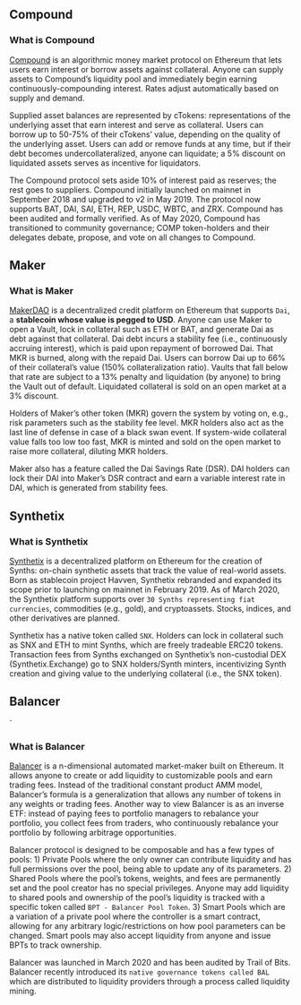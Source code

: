 ## Compound

### What is Compound

[Compound](www.compound.finance) is an algorithmic money market protocol on Ethereum that lets users earn interest or borrow assets against collateral. Anyone can supply assets to Compound’s liquidity pool and immediately begin earning continuously-compounding interest. Rates adjust automatically based on supply and demand.

Supplied asset balances are represented by cTokens: representations of the underlying asset that earn interest and serve as collateral. Users can borrow up to 50-75% of their cTokens’ value, depending on the quality of the underlying asset. Users can add or remove funds at any time, but if their debt becomes undercollateralized, anyone can liquidate; a 5% discount on liquidated assets serves as incentive for liquidators.

The Compound protocol sets aside 10% of interest paid as reserves; the rest goes to suppliers. Compound initially launched on mainnet in September 2018 and upgraded to v2 in May 2019. The protocol now supports BAT, DAI, SAI, ETH, REP, USDC, WBTC, and ZRX. Compound has been audited and formally verified. As of May 2020, Compound has transitioned to community governance; COMP token-holders and their delegates debate, propose, and vote on all changes to Compound.

## Maker

### What is Maker

[MakerDAO](www.makerdao.com) is a decentralized credit platform on Ethereum that supports `Dai`, a **stablecoin whose value is pegged to USD**. Anyone can use Maker to open a Vault, lock in collateral such as ETH or BAT, and generate Dai as debt against that collateral. Dai debt incurs a stability fee (i.e., continuously accruing interest), which is paid upon repayment of borrowed Dai. That MKR is burned, along with the repaid Dai. Users can borrow Dai up to 66% of their collateral’s value (150% collateralization ratio). Vaults that fall below that rate are subject to a 13% penalty and liquidation (by anyone) to bring the Vault out of default. Liquidated collateral is sold on an open market at a 3% discount.

Holders of Maker’s other token (MKR) govern the system by voting on, e.g., risk parameters such as the stability fee level. MKR holders also act as the last line of defense in case of a black swan event. If system-wide collateral value falls too low too fast, MKR is minted and sold on the open market to raise more collateral, diluting MKR holders.

Maker also has a feature called the Dai Savings Rate (DSR). DAI holders can lock their DAI into Maker’s DSR contract and earn a variable interest rate in DAI, which is generated from stability fees.

## Synthetix

### What is Synthetix

[Synthetix](https://www.synthetix.io/) is a decentralized platform on Ethereum for the creation of Synths: on-chain synthetic assets that track the value of real-world assets. Born as stablecoin project Havven, Synthetix rebranded and expanded its scope prior to launching on mainnet in February 2019. As of March 2020, the Synthetix platform supports over `30 Synths representing fiat currencies`, commodities (e.g., gold), and cryptoassets. Stocks, indices, and other derivatives are planned.

Synthetix has a native token called `SNX`. Holders can lock in collateral such as SNX and ETH to mint Synths, which are freely tradeable ERC20 tokens. Transaction fees from Synths exchanged on Synthetix’s non-custodial DEX (Synthetix.Exchange) go to SNX holders/Synth minters, incentivizing Synth creation and giving value to the underlying collateral (i.e., the SNX token).

## Balancer
`
### What is Balancer

[Balancer](https://balancer.finance/) is a n-dimensional automated market-maker built on Ethereum. It allows anyone to create or add liquidity to customizable pools and earn trading fees. Instead of the traditional constant product AMM model, Balancer’s formula is a generalization that allows any number of tokens in any weights or trading fees. Another way to view Balancer is as an inverse ETF: instead of paying fees to portfolio managers to rebalance your portfolio, you collect fees from traders, who continuously rebalance your portfolio by following arbitrage opportunities.

Balancer protocol is designed to be composable and has a few types of pools: 1) Private Pools where the only owner can contribute liquidity and has full permissions over the pool, being able to update any of its parameters. 2) Shared Pools where the pool’s tokens, weights, and fees are permanently set and the pool creator has no special privileges. Anyone may add liquidity to shared pools and ownership of the pool’s liquidity is tracked with a specific token called `BPT - Balancer Pool Token`. 3) Smart Pools which are a variation of a private pool where the controller is a smart contract, allowing for any arbitrary logic/restrictions on how pool parameters can be changed. Smart pools may also accept liquidity from anyone and issue BPTs to track ownership.

Balancer was launched in March 2020 and has been audited by Trail of Bits. Balancer recently introduced its `native governance tokens called BAL` which are distributed to liquidity providers through a process called liquidity mining.
